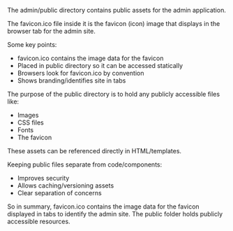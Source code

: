 The admin/public directory contains public assets for the admin application.

The favicon.ico file inside it is the favicon (icon) image that displays in the browser tab for the admin site.

Some key points:

- favicon.ico contains the image data for the favicon
- Placed in public directory so it can be accessed statically
- Browsers look for favicon.ico by convention
- Shows branding/identifies site in tabs

The purpose of the public directory is to hold any publicly accessible files like:

- Images
- CSS files
- Fonts
- The favicon

These assets can be referenced directly in HTML/templates.

Keeping public files separate from code/components:

- Improves security
- Allows caching/versioning assets
- Clear separation of concerns

So in summary, favicon.ico contains the image data for the favicon displayed in tabs to identify the admin site. The public folder holds publicly accessible resources.
